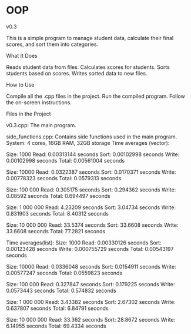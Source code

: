 # OOP
v0.3

This is a simple program to manage student data, calculate their final scores, and sort them into categories.


What It Does


Reads student data from files.
Calculates scores for students.
Sorts students based on scores.
Writes sorted data to new files.


How to Use


Compile all the .cpp files in the project.
Run the compiled program.
Follow the on-screen instructions.


Files in the Project


v0.3.cpp: The main program.

side_functions.cpp: Contains side functions used in the main program.
System: 4 cores, 16GB RAM, 32GB storage
Time averages (vector):

Size: 1000 Read: 0.00313144 seconds Sort: 0.00102998 seconds Write: 0.00102998 seconds Total: 0.00561004 seconds

Size: 10000 Read: 0.0322387 seconds Sort: 0.0170371 seconds Write: 0.00778323 seconds Total: 0.0579313 seconds

Size: 100 000 Read: 0.305175 seconds Sort: 0.294362 seconds Write: 0.08592 seconds Total: 0.694497 seconds

Size: 1 000 000 Read: 4.23209 seconds Sort: 3.04734 seconds Write: 0.831903 seconds Total: 8.40312 seconds

Size: 10 000 000 Read: 33.5374 seconds Sort: 33.6608 seconds Write: 33.6608 seconds Total: 77.2821 seconds

Time averages(list):
Size: 1000 Read: 0.00330126 seconds Sort: 0.00123428 seconds Write: 0.000755729 seconds Total: 0.00543197 seconds

Size: 10000 Read: 0.0336048 seconds Sort: 0.0154911 seconds Write: 0.00577247 seconds Total: 0.0559823 seconds

Size: 100 000 Read: 0.327847 seconds Sort: 0.179225 seconds Write: 0.0573443 seconds Total: 0.574832 seconds

Size: 1 000 000 Read: 3.43382 seconds Sort: 2.67302 seconds Write: 0.637807 seconds Total: 6.84791 seconds

Size: 10 000 000 Read: 33.362 seconds Sort: 28.8672 seconds Write: 6.14955 seconds Total: 69.4334 seconds
